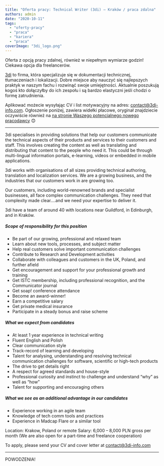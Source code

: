 ```yaml
---
title: "Oferta pracy: Technical Writer (3di) – Kraków / praca zdalna"
authors: admin
date: "2020-10-11"
tags:
  - "oferty-pracy"
  - "praca"
  - "kariera"
  - "praca"
coverImage: "3di_logo.png"
---
```


Oferta z opcją pracy zdalnej, również w niepełnym wymiarze godzin! Ciekawa opcja
dla freelancerów.

<!--truncate-->

[3di](https://3di-info.com/) to firma, która specjalizuje się w dokumentacji
technicznej, tłumaczeniach i lokalizacji. Dobre miejsce aby nauczyć się
najlepszych praktyk w naszym fachu i rozwinąć swoje umiejętności. Aktualnie
poszukują kogoś kto dołączyłby do ich zespołu i są bardzo elastyczni jeśli
chodzi o formę zatrudnienia.

Aplikować możecie wysyłając CV i list motywacyjny na adres:
[contact@3di-info.com](mailto:contact@3di-info.com). Ogłoszenie poniżej, zawiera
widełki płacowe, oryginał znajdziecie oczywiście również na
[na stronie Waszego potencjalnego nowego pracodawcy](https://3di-info.com/technical-writer-krakow/)
😊

---

3di specialises in providing solutions that help our customers communicate the
technical aspects of their products and services to their customers and staff.
This involves creating the content as well as translating and distributing that
content to the people who need it. This could be through multi-lingual
information portals, e-learning, videos or embedded in mobile applications.

3di works with organisations of all sizes providing technical authoring,
translation and localization services. We are a growing business, and the
industries that our customers work in are growing too.

Our customers, including world-renowned brands and specialist businesses, all
face complex communication challenges. They need that complexity made clear….and
we need your expertise to deliver it.

3di have a team of around 40 with locations near Guildford, in Edinburgh, and in
Kraków.

##### Scope of responsibility for this position

- Be part of our growing, professional and relaxed team
- Learn about new tools, processes, and subject matter
- Help real customers solve important communication challenges
- Contribute to Research and Development activities
- Collaborate with colleagues and customers in the UK, Poland, and further
  afield
- Get encouragement and support for your professional growth and training
- Get ISTC membership, including professional recognition, and the Communicator
  journal
- Get soap! conference attendance
- Become an award-winner!
- Earn a competitive salary
- Get private medical insurance
- Participate in a steady bonus and raise scheme

##### What we expect from candidates

- At least 1 year experience in technical writing
- Fluent English and Polish
- Clear communication style
- Track-record of learning and developing
- Talent for analysing, understanding and resolving technical communication
  challenges for software, scientific or high-tech products
- The drive to get details right
- A respect for agreed standards and house-style
- Professional curiosity and instinct to challenge and understand “why” as well
  as “how”
- Talent for supporting and encouraging others

##### What we see as an additional advantage in our candidates

- Experience working in an agile team
- Knowledge of tech comm tools and practices
- Experience in Madcap Flare or a similar tool

Location: Krakow, Poland or remote Salary: 6,000 – 8,000 PLN gross per month (We
are also open for a part-time and freelance cooperation)

To apply, please send your CV and cover letter at
[contact@3di-info.com](mailto:contact@3di-info.com)

---

POWODZENIA!
